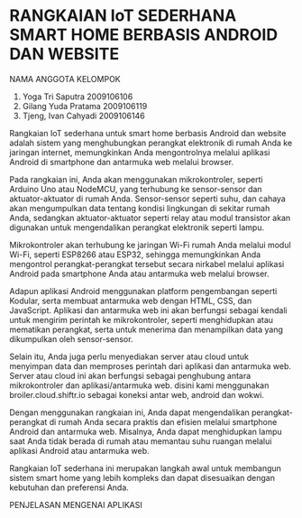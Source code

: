 # RANGKAIAN IoT SEDERHANA SMART HOME BERBASIS ANDROID DAN WEBSITE

NAMA ANGGOTA KELOMPOK 
1. Yoga Tri Saputra 2009106106
2. Gilang Yuda Pratama 2009106119
3. Tjeng, Ivan Cahyadi 2009106146

Rangkaian IoT sederhana untuk smart home berbasis Android dan website adalah sistem yang menghubungkan perangkat elektronik di rumah Anda ke jaringan internet, memungkinkan Anda mengontrolnya melalui aplikasi Android di smartphone dan antarmuka web melalui browser.

Pada rangkaian ini, Anda akan menggunakan mikrokontroler, seperti Arduino Uno atau NodeMCU, yang terhubung ke sensor-sensor dan aktuator-aktuator di rumah Anda. Sensor-sensor seperti suhu, dan cahaya akan mengumpulkan data tentang kondisi lingkungan di sekitar rumah Anda, sedangkan aktuator-aktuator seperti relay atau modul transistor akan digunakan untuk mengendalikan perangkat elektronik seperti lampu.

Mikrokontroler akan terhubung ke jaringan Wi-Fi rumah Anda melalui modul Wi-Fi, seperti ESP8266 atau ESP32, sehingga memungkinkan Anda mengontrol perangkat-perangkat tersebut secara nirkabel melalui aplikasi Android pada smartphone Anda atau antarmuka web melalui browser.

Adapun aplikasi Android menggunakan platform pengembangan seperti Kodular, serta membuat antarmuka web dengan HTML, CSS, dan JavaScript. Aplikasi dan antarmuka web ini akan berfungsi sebagai kendali untuk mengirim perintah ke mikrokontroler, seperti menghidupkan atau mematikan perangkat, serta untuk menerima dan menampilkan data yang dikumpulkan oleh sensor-sensor.

Selain itu, Anda juga perlu menyediakan server atau cloud untuk menyimpan data dan memproses perintah dari aplikasi dan antarmuka web. Server atau cloud ini akan berfungsi sebagai penghubung antara mikrokontroler dan aplikasi/antarmuka web. disini kami menggunakan broiler.cloud.shiftr.io sebagai koneksi antar web, android dan wokwi. 

Dengan menggunakan rangkaian ini, Anda dapat mengendalikan perangkat-perangkat di rumah Anda secara praktis dan efisien melalui smartphone Android dan antarmuka web. Misalnya, Anda dapat menghidupkan lampu saat Anda tidak berada di rumah atau memantau suhu ruangan melalui aplikasi Android atau antarmuka web.

Rangkaian IoT sederhana ini merupakan langkah awal untuk membangun sistem smart home yang lebih kompleks dan dapat disesuaikan dengan kebutuhan dan preferensi Anda.

PENJELASAN MENGENAI APLIKASI
